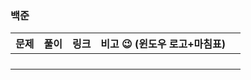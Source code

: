 ### 백준

| 문제 | 풀이 | 링크 | 비고 😉 (윈도우 로고+마침표) |      |
| ---- | ---- | ---- | --------------------------- | ---- |
|      |      |      |                             |      |
|      |      |      |                             |      |
|      |      |      |                             |      |
|      |      |      |                             |      |

